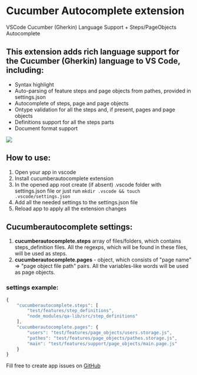 # Cucumber Autocomplete extension
VSCode Cucumber (Gherkin) Language Support + Steps/PageObjects Autocomplete

## This extension adds rich language support for the Cucumber (Gherkin) language to VS Code, including:
* Syntax highlight
* Auto-parsing of feature steps and page objects from pathes, provided in settings.json
* Autocomplete of steps, page and page objects
* Ontype validation for all the steps and, if present, pages and page objects
* Definitions support for all the steps parts
* Document format support

![](https://raw.githubusercontent.com/alexkrechik/VSCucumberAutoComplete/master/gclient/img/vscode.gif)
## How to use:
1. Open your app in vscode
2. Install cucumberautocomplete extension
3. In the opened app root create (if absent) .vscode folder with settings.json file or just run ```mkdir .vscode && touch .vscode/settings.json```
4. Add all the needed settings to the settings.json file
5. Reload app to apply all the extension changes

## Cucumberautocomplete settings:
1. **cucumberautocomplete.steps** array of files/folders, which contains steps_definition files. All the regexps, which will be found in these files, will be used as steps.
2. **cucumberautocomplete.pages** - object, which consists of "page name" => "page object file path" pairs. All the variables-like words will be used as page objects.

### settings example:
```javascript
{
    "cucumberautocomplete.steps": [
        "test/features/step_definitions",
        "node_modules/qa-lib/src/step_definitions"
    ],
    "cucumberautocomplete.pages": {
        "users": "test/features/page_objects/users.storage.js",
        "pathes": "test/features/page_objects/pathes.storage.js",
        "main": "test/features/support/page_objects/main.page.js"
    }
}
```

Fill free to create app issues on [GitHub](https://github.com/alexkrechik/VSCucumberAutoComplete/issues)
